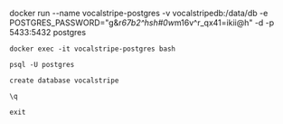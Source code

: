 docker run --name vocalstripe-postgres -v vocalstripedb:/data/db -e POSTGRES_PASSWORD="g&r*67b2^hsh#0w*m16v^r_qx41=ikii@h" -d -p 5433:5432 postgres

`docker exec -it vocalstripe-postgres bash`

`psql -U postgres`

`create database vocalstripe`

`\q`

`exit`
